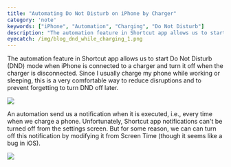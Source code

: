 ```yaml
---
title: "Automating Do Not Disturb on iPhone by Charger"
category: 'note'
keywords: ["iPhone", "Automation", "Charging", "Do Not Disturb"]
description: "The automation feature in Shortcut app allows us to start Do Not Disturb (DND) mode when iPhone is connected to a charger and turn it off when the charger is disconnected. Since I usually charge my device while working or sleeping, this is a very comfortable way to reduce disruptions and to prevent forgetting to turn DND off later."
eyecatch: /img/blog_dnd_while_charging_1.png
---
```


The automation feature in Shortcut app allows us to start Do Not Disturb (DND) mode when iPhone is connected to a charger and turn it off when the charger is disconnected. Since I usually charge my phone while working or sleeping, this is a very comfortable way to reduce disruptions and to prevent forgetting to turn DND off later.

![ ](/img/blog_dnd_while_charging_1.png)

An automation send us a notification when it is executed, i.e., every time when we charge a phone. Unfortunately, Shortcut app notifications can't be turned off from the settings screen. But for some reason, we can can turn off this notification by modifying it from Screen Time (though it seems like a bug in iOS).

![ ](/img/blog_dnd_while_charging_2.png)
